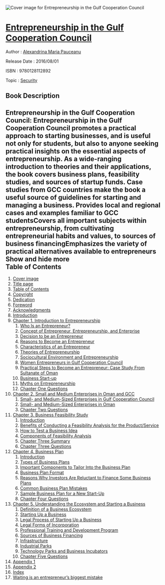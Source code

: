 ![Cover image for Entrepreneurship in the Gulf Cooperation Council](https://imgdetail.ebookreading.net/cover/cover/security/EB9780128112892.jpg)

[Entrepreneurship in the Gulf Cooperation Council](https://ebookreading.net/view/book/Entrepreneurship+in+the+Gulf+Cooperation+Council-EB9780128112892_1.html "Entrepreneurship in the Gulf Cooperation Council")
====================================================================================================================

Author : [Alexandrina Maria Pauceanu](https://ebookreading.net/search/author/Alexandrina+Maria+Pauceanu)

Release Date : 2016/08/01

ISBN : 9780128112892

Topic : [Security](https://ebookreading.net/search/category/security)

Book Description
-----------------

 Entrepreneurship in the Gulf Cooperation Council: Entrepreneurship in the Gulf Cooperation Council promotes a practical approach to starting businesses, and is useful not only for students, but also to anyone seeking practical insights on the essential aspects of entrepreneurship.
As a wide-ranging introduction to theories and their applications, the book covers business plans, feasibility studies, and sources of startup funds. Case studies from GCC countries make the book a useful source of guidelines for starting and managing a business.
Provides local and regional cases and examples familiar to GCC studentsCovers all important subjects within entrepreneurship, from cultivating entrepreneurial habits and values, to sources of business financingEmphasizes the variety of practical alternatives available to entrepreneurs        Show and hide more                
Table of Contents
-----------------

1. [Cover image](https://ebookreading.net/view/book/Entrepreneurship+in+the+Gulf+Cooperation+Council-EB9780128112892_1.html#cover)
1. [Title page](https://ebookreading.net/view/book/Entrepreneurship+in+the+Gulf+Cooperation+Council-EB9780128112892_2.html)
1. [Table of Contents](https://ebookreading.net/view/book/Entrepreneurship+in+the+Gulf+Cooperation+Council-EB9780128112892_3.html)
1. [Copyright](https://ebookreading.net/view/book/Entrepreneurship+in+the+Gulf+Cooperation+Council-EB9780128112892_4.html#B978012811288512001)
1. [Dedication](https://ebookreading.net/view/book/Entrepreneurship+in+the+Gulf+Cooperation+Council-EB9780128112892_5.html#B978012811288503001)
1. [Foreword](https://ebookreading.net/view/book/Entrepreneurship+in+the+Gulf+Cooperation+Council-EB9780128112892_6.html#B978012811288506001)
1. [Acknowledgments](https://ebookreading.net/view/book/Entrepreneurship+in+the+Gulf+Cooperation+Council-EB9780128112892_7.html#B978012811288504001)
1. [Introduction](https://ebookreading.net/view/book/Entrepreneurship+in+the+Gulf+Cooperation+Council-EB9780128112892_8.html#B978012811288502001)
1. [Chapter 1. Introduction to Entrepreneurship](https://ebookreading.net/view/book/Entrepreneurship+in+the+Gulf+Cooperation+Council-EB9780128112892_9.html#B978012811288500001)
    1. [Who Is an Entrepreneur?](https://ebookreading.net/view/book/Entrepreneurship+in+the+Gulf+Cooperation+Council-EB9780128112892_9.html#s0010)
    1. [Concept of Entrepreneur, Entrepreneurship, and Enterprise](https://ebookreading.net/view/book/Entrepreneurship+in+the+Gulf+Cooperation+Council-EB9780128112892_9.html#s0015)
    1. [Decision to be an Entrepreneur](https://ebookreading.net/view/book/Entrepreneurship+in+the+Gulf+Cooperation+Council-EB9780128112892_9.html#s0045)
    1. [Reasons to Become an Entrepreneur](https://ebookreading.net/view/book/Entrepreneurship+in+the+Gulf+Cooperation+Council-EB9780128112892_9.html#s0050)
    1. [Characteristics of an Entrepreneur](https://ebookreading.net/view/book/Entrepreneurship+in+the+Gulf+Cooperation+Council-EB9780128112892_9.html#s0055)
    1. [Theories of Entrepreneurship](https://ebookreading.net/view/book/Entrepreneurship+in+the+Gulf+Cooperation+Council-EB9780128112892_9.html#s0060)
    1. [Sociocultural Environment and Entrepreneurship](https://ebookreading.net/view/book/Entrepreneurship+in+the+Gulf+Cooperation+Council-EB9780128112892_9.html#s0090)
    1. [Women Entrepreneurs in Gulf Cooperation Council](https://ebookreading.net/view/book/Entrepreneurship+in+the+Gulf+Cooperation+Council-EB9780128112892_9.html#s0100)
    1. [Practical Steps to Become an Entrepreneur: Case Study From Sultanate of Oman](https://ebookreading.net/view/book/Entrepreneurship+in+the+Gulf+Cooperation+Council-EB9780128112892_9.html#s0105)
    1. [Business Start-up](https://ebookreading.net/view/book/Entrepreneurship+in+the+Gulf+Cooperation+Council-EB9780128112892_9.html#s0110)
    1. [Myths on Entrepreneurship](https://ebookreading.net/view/book/Entrepreneurship+in+the+Gulf+Cooperation+Council-EB9780128112892_9.html#s0155)
    1. [Chapter One Questions](https://ebookreading.net/view/book/Entrepreneurship+in+the+Gulf+Cooperation+Council-EB9780128112892_9.html#s0160)
1. [Chapter 2. Small and Medium Enterprises in Oman and GCC](https://ebookreading.net/view/book/Entrepreneurship+in+the+Gulf+Cooperation+Council-EB9780128112892_10.html#B978012811288500002)
    1. [Small- and Medium-Sized Enterprises in Gulf Cooperation Council](https://ebookreading.net/view/book/Entrepreneurship+in+the+Gulf+Cooperation+Council-EB9780128112892_10.html#s0010)
    1. [Small- and Medium-Sized Enterprises in Oman](https://ebookreading.net/view/book/Entrepreneurship+in+the+Gulf+Cooperation+Council-EB9780128112892_10.html#s0055)
    1. [Chapter Two Questions](https://ebookreading.net/view/book/Entrepreneurship+in+the+Gulf+Cooperation+Council-EB9780128112892_10.html#s0080)
1. [Chapter 3. Business Feasibility Study](https://ebookreading.net/view/book/Entrepreneurship+in+the+Gulf+Cooperation+Council-EB9780128112892_11.html#B978012811288500003)
    1. [Introduction](https://ebookreading.net/view/book/Entrepreneurship+in+the+Gulf+Cooperation+Council-EB9780128112892_11.html#s0010)
    1. [Benefits of Conducting a Feasibility Analysis for the Product/Service](https://ebookreading.net/view/book/Entrepreneurship+in+the+Gulf+Cooperation+Council-EB9780128112892_11.html#s0015)
    1. [How to Test a Business Idea](https://ebookreading.net/view/book/Entrepreneurship+in+the+Gulf+Cooperation+Council-EB9780128112892_11.html#s0020)
    1. [Components of Feasibility Analysis](https://ebookreading.net/view/book/Entrepreneurship+in+the+Gulf+Cooperation+Council-EB9780128112892_11.html#s0025)
    1. [Chapter Three Summary](https://ebookreading.net/view/book/Entrepreneurship+in+the+Gulf+Cooperation+Council-EB9780128112892_11.html#s0125)
    1. [Chapter Three Questions](https://ebookreading.net/view/book/Entrepreneurship+in+the+Gulf+Cooperation+Council-EB9780128112892_11.html#s0130)
1. [Chapter 4. Business Plan](https://ebookreading.net/view/book/Entrepreneurship+in+the+Gulf+Cooperation+Council-EB9780128112892_12.html#B978012811288500004)
    1. [Introduction](https://ebookreading.net/view/book/Entrepreneurship+in+the+Gulf+Cooperation+Council-EB9780128112892_12.html#s0010)
    1. [Types of Business Plans](https://ebookreading.net/view/book/Entrepreneurship+in+the+Gulf+Cooperation+Council-EB9780128112892_12.html#s0015)
    1. [Important Components to Tailor Into the Business Plan](https://ebookreading.net/view/book/Entrepreneurship+in+the+Gulf+Cooperation+Council-EB9780128112892_12.html#s0020)
    1. [Business Plan Format](https://ebookreading.net/view/book/Entrepreneurship+in+the+Gulf+Cooperation+Council-EB9780128112892_12.html#s0030)
    1. [Reasons Why Investors Are Reluctant to Finance Some Business Plans](https://ebookreading.net/view/book/Entrepreneurship+in+the+Gulf+Cooperation+Council-EB9780128112892_12.html#s0090)
    1. [Common Business Plan Mistakes](https://ebookreading.net/view/book/Entrepreneurship+in+the+Gulf+Cooperation+Council-EB9780128112892_12.html#s0095)
    1. [Sample Business Plan for a New Start-Up](https://ebookreading.net/view/book/Entrepreneurship+in+the+Gulf+Cooperation+Council-EB9780128112892_12.html#s0120)
    1. [Chapter Four Questions](https://ebookreading.net/view/book/Entrepreneurship+in+the+Gulf+Cooperation+Council-EB9780128112892_12.html#s0335)
1. [Chapter 5. Understanding the Ecosystem and Starting a Business](https://ebookreading.net/view/book/Entrepreneurship+in+the+Gulf+Cooperation+Council-EB9780128112892_13.html#B978012811288500005)
    1. [Definition of a Business Ecosystem](https://ebookreading.net/view/book/Entrepreneurship+in+the+Gulf+Cooperation+Council-EB9780128112892_13.html#s0010)
    1. [Starting Up a Business](https://ebookreading.net/view/book/Entrepreneurship+in+the+Gulf+Cooperation+Council-EB9780128112892_13.html#s0015)
    1. [Legal Process of Starting Up a Business](https://ebookreading.net/view/book/Entrepreneurship+in+the+Gulf+Cooperation+Council-EB9780128112892_13.html#s0020)
    1. [Legal Forms of Incorporation](https://ebookreading.net/view/book/Entrepreneurship+in+the+Gulf+Cooperation+Council-EB9780128112892_13.html#s0065)
    1. [Professional Training and Development Program](https://ebookreading.net/view/book/Entrepreneurship+in+the+Gulf+Cooperation+Council-EB9780128112892_13.html#s0090)
    1. [Sources of Business Financing](https://ebookreading.net/view/book/Entrepreneurship+in+the+Gulf+Cooperation+Council-EB9780128112892_13.html#s0095)
    1. [Infrastructure](https://ebookreading.net/view/book/Entrepreneurship+in+the+Gulf+Cooperation+Council-EB9780128112892_13.html#s0130)
    1. [Industrial Parks](https://ebookreading.net/view/book/Entrepreneurship+in+the+Gulf+Cooperation+Council-EB9780128112892_13.html#s0150)
    1. [Technology Parks and Business Incubators](https://ebookreading.net/view/book/Entrepreneurship+in+the+Gulf+Cooperation+Council-EB9780128112892_13.html#s0155)
    1. [Chapter Five Questions](https://ebookreading.net/view/book/Entrepreneurship+in+the+Gulf+Cooperation+Council-EB9780128112892_13.html#s0160)
1. [Appendix 1](https://ebookreading.net/view/book/Entrepreneurship+in+the+Gulf+Cooperation+Council-EB9780128112892_14.html#B978012811288515001)
1. [Appendix 2](https://ebookreading.net/view/book/Entrepreneurship+in+the+Gulf+Cooperation+Council-EB9780128112892_15.html#B978012811288515002)
1. [Index](https://ebookreading.net/view/book/Entrepreneurship+in+the+Gulf+Cooperation+Council-EB9780128112892_16.html#B978012811288518001)
1. [Waiting is an entrepreneur’s biggest mistake](https://ebookreading.net/view/book/Entrepreneurship+in+the+Gulf+Cooperation+Council-EB9780128112892_17.html#B978012811288515003)
